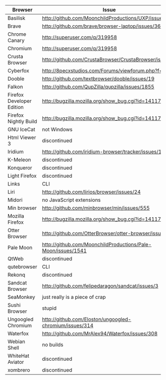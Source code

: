 Browser | Issue
--------|------
Basilisk | http://github.com/MoonchildProductions/UXP/issues/343
Brave | http://github.com/brave/browser-laptop/issues/3631
Chrome Canary | http://superuser.com/q/319958
Chromium | http://superuser.com/q/319958
Crusta Browser | http://github.com/CrustaBrowser/CrustaBrowser/issues/7
Cyberfox | http://8pecxstudios.com/Forums/viewforum.php?f=5
Dooble | http://github.com/textbrowser/dooble/issues/19
Falkon | http://github.com/QupZilla/qupzilla/issues/1855
Firefox Developer Edition | http://bugzilla.mozilla.org/show_bug.cgi?id=1411795
Firefox Nightly Build | http://bugzilla.mozilla.org/show_bug.cgi?id=1411795
GNU IceCat | not Windows
Html Viewer 3 | discontinued
Iridium | http://github.com/iridium-browser/tracker/issues/190
K-Meleon | discontinued
Konqueror | discontinued
Light Firefox | discontinued
Links | CLI
Liri | http://github.com/lirios/browser/issues/24
Midori | no JavaScript extensions
Min browser | http://github.com/minbrowser/min/issues/555
Mozilla Firefox | http://bugzilla.mozilla.org/show_bug.cgi?id=1411795
Otter Browser | http://github.com/OtterBrowser/otter-browser/issues/42
Pale Moon | http://github.com/MoonchildProductions/Pale-Moon/issues/1541
QtWeb | discontinued
qutebrowser | CLI
Rekonq | discontinued
Sandcat Browser | http://github.com/felipedaragon/sandcat/issues/3
SeaMonkey | just really is a piece of crap
Sushi Browser | stupid
Ungoogled Chromium | http://github.com/Eloston/ungoogled-chromium/issues/314
Waterfox | http://github.com/MrAlex94/Waterfox/issues/308
Webian Shell | no builds
WhiteHat Aviator | discontinued
xombrero | discontinued
